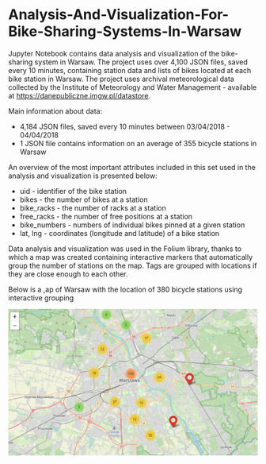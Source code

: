 # Analysis-And-Visualization-For-Bike-Sharing-Systems-In-Warsaw

Jupyter Notebook contains data analysis and visualization of the bike-sharing system in Warsaw. The project uses over 4,100 JSON files, saved every 10 minutes, containing station data and lists of bikes located at each bike station in Warsaw.
The project uses archival meteorological data collected by the Institute of Meteorology and Water Management - available at https://danepubliczne.imgw.pl/datastore.

Main information about data:
- 4,184 JSON files, saved every 10 minutes between 03/04/2018 - 04/04/2018
- 1 JSON file contains information on an average of 355 bicycle stations in Warsaw

An overview of the most important attributes included in this set used in the analysis and visualization is presented below:

- uid - identifier of the bike station
- bikes - the number of bikes at a station
- bike_racks - the number of racks at a station
- free_racks - the number of free positions at a station
- bike_numbers - numbers of individual bikes pinned at a given station
- lat, lng - coordinates (longitude and latitude) of a bike station


Data analysis and visualization was used in the Folium library, thanks to which a map was created containing interactive markers that automatically group the number of stations on the map. Tags are grouped with locations if they are close enough to each other.


Below is a ,ap of Warsaw with the location of 380 bicycle stations using interactive grouping

<img src = img/warsaw_map.png/>



